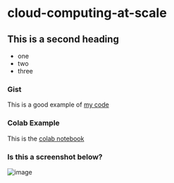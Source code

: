 # cloud-computing-at-scale

## This is a second heading

* one
* two
* three

### Gist

This is a good example of [my code](https://gist.github.com/luxor42/1a3435572fe91ed809f36fff371b65ca)

### Colab Example

This is the [colab notebook](https://github.com/luxor42/cloud-computing-at-scale/blob/main/technical_docs.ipynb)

### Is this a screenshot below?
![image](https://user-images.githubusercontent.com/17327816/148004806-83f852bb-eafd-4c5d-893c-3ca2d7aeef22.png)
